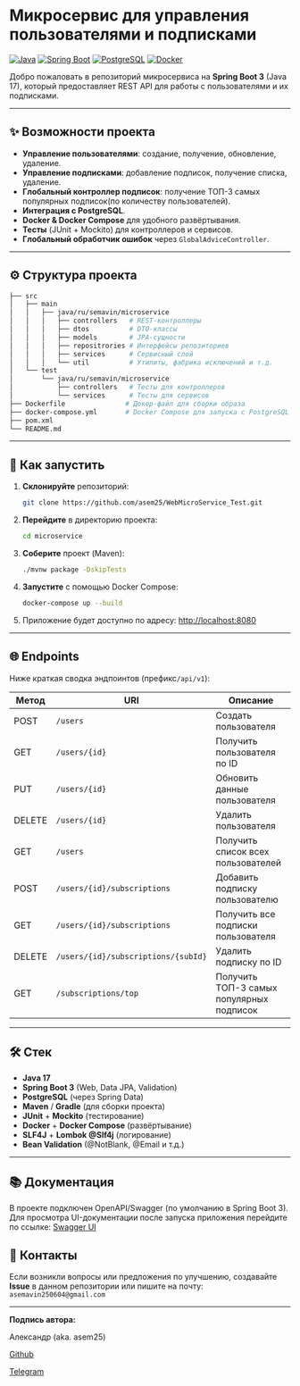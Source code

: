 # Микросервис для управления пользователями и подписками

[![Java](https://img.shields.io/badge/Java-17-orange)](https://www.oracle.com/java/technologies/javase/17-relnote-issues.html)
[![Spring Boot](https://img.shields.io/badge/Spring%20Boot-3.x-brightgreen)](https://spring.io/projects/spring-boot)
[![PostgreSQL](https://img.shields.io/badge/database-PostgreSQL-blue)](https://www.postgresql.org/)
[![Docker](https://img.shields.io/badge/container-Docker-blue)](https://www.docker.com/)

Добро пожаловать в репозиторий микросервиса на **Spring Boot 3** (Java 17), который предоставляет REST API для работы с пользователями и их подписками.

---

## ✨ Возможности проекта

- **Управление пользователями**: создание, получение, обновление, удаление.
- **Управление подписками**: добавление подписок, получение списка, удаление.
- **Глобальный контроллер подписок**: получение ТОП-3 самых популярных подписок(по количеству пользователей).
- **Интеграция с PostgreSQL**.
- **Docker & Docker Compose** для удобного развёртывания.
- **Тесты** (JUnit + Mockito) для контроллеров и сервисов.
- **Глобальный обработчик ошибок** через `GlobalAdviceController`.

---

## ⚙️ Структура проекта

```bash
├── src
│   ├── main
│   │   ├── java/ru/semavin/microservice
│   │   │   ├── controllers   # REST-контроллеры
│   │   │   ├── dtos          # DTO-классы
│   │   │   ├── models        # JPA-сущности
│   │   │   ├── repositrories # Интерфейсы репозиториев
│   │   │   ├── services      # Сервисный слой
│   │   │   └── util          # Утилиты, фабрика исключений и т.д.
│   └── test
│       └── java/ru/semavin/microservice
│           ├── controllers   # Тесты для контроллеров
│           └── services      # Тесты для сервисов
├── Dockerfile               # Докер-файл для сборки образа
├── docker-compose.yml       # Docker Compose для запуска с PostgreSQL
├── pom.xml
└── README.md
```

---

## 🚀 Как запустить

1. **Склонируйте** репозиторий:
   ```bash
   git clone https://github.com/asem25/WebMicroService_Test.git
   ```
2. **Перейдите** в директорию проекта:
   ```bash
   cd microservice
   ```
3. **Соберите** проект (Maven):
   ```bash
   ./mvnw package -DskipTests
   ```
4. **Запустите** с помощью Docker Compose:
   ```bash
   docker-compose up --build
   ```
5. Приложение будет доступно по адресу: [http://localhost:8080](http://localhost:8080)

---

## 🌐 Endpoints
Ниже краткая сводка эндпоинтов (префикс`/api/v1`):

| Метод | URI                                | Описание                                       |
|-------|------------------------------------|------------------------------------------------|
| POST  | `/users`                           | Создать пользователя                           |
| GET   | `/users/{id}`                      | Получить пользователя по ID                    |
| PUT   | `/users/{id}`                      | Обновить данные пользователя                   |
| DELETE| `/users/{id}`                      | Удалить пользователя                           |
| GET   | `/users`                           | Получить список всех пользователей             |
| POST  | `/users/{id}/subscriptions`        | Добавить подписку пользователю                 |
| GET   | `/users/{id}/subscriptions`        | Получить все подписки пользователя             |
| DELETE| `/users/{id}/subscriptions/{subId}`| Удалить подписку по ID                         |
| GET   | `/subscriptions/top`               | Получить ТОП-3 самых популярных подписок       |

---

## 🛠️ Стек
- **Java 17**
- **Spring Boot 3** (Web, Data JPA, Validation)
- **PostgreSQL** (через Spring Data)
- **Maven** / **Gradle** (для сборки проекта)
- **JUnit** + **Mockito** (тестирование)
- **Docker** + **Docker Compose** (развёртывание)
- **SLF4J** + **Lombok @Slf4j** (логирование)
- **Bean Validation** (@NotBlank, @Email и т.д.)

---
## 📚 Документация

В проекте подключен OpenAPI/Swagger (по умолчанию в Spring Boot 3). Для просмотра UI-документации после запуска приложения перейдите по ссылке:
[Swagger UI](http://localhost:8080/swagger-ui/index.html#/)

## 📧 Контакты
Если возникли вопросы или предложения по улучшению, создавайте **Issue** в данном репозитории или пишите на почту:
`asemavin250604@gmail.com`

---

**Подпись автора:**

Александр (aka. asem25)

[Github](https://github.com/asem25)

[Telegram](https://t.me/asem250604)